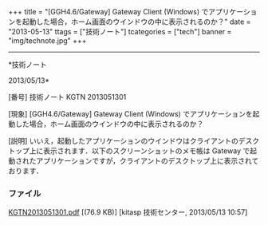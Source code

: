 ﻿+++
title = "[GGH4.6/Gateway] Gateway Client (Windows) でアプリケーションを起動した場合，ホーム画面のウインドウの中に表示されるのか？"
date = "2013-05-13"
ttags = ["技術ノート"]
tcategories = ["tech"]
banner = "img/technote.jpg"
+++

-----------------------------------------------------------------------------------------------------------------------------

*技術ノート

2013/05/13*


[番号]
技術ノート KGTN 2013051301

[現象]
[GGH4.6/Gateway] Gateway Client (Windows)
でアプリケーションを起動した場合，ホーム画面のウインドウの中に表示されるのか？

[説明]
いいえ，起動したアプリケーションのウインドウはクライアントのデスクトップ上に表示されます．以下のスクリーンショットのメモ帳は
Gateway
で起動されたアプリケーションですが，クライアントのデスクトップ上に表示されております．


### ファイル

 
 


[KGTN2013051301.pdf](http://techreport.kitasp.net/attachments/download/1330/KGTN2013051301.pdf)
 [(76.9 KB)] [kitasp 技術センター, 2013/05/13
10:57]


 


 


